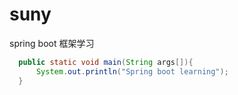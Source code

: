 # suny
spring boot 框架学习
```java
  public static void main(String args[]){
      System.out.println("Spring boot learning");
  }
```
